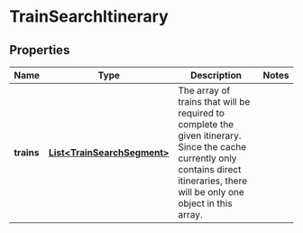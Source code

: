 
# TrainSearchItinerary

## Properties
Name | Type | Description | Notes
------------ | ------------- | ------------- | -------------
**trains** | [**List&lt;TrainSearchSegment&gt;**](TrainSearchSegment.md) | The array of trains that will be required to complete the given itinerary. Since the cache currently only contains direct itineraries, there will be only one object in this array. | 



